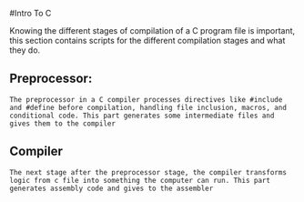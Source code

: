 #Intro To C

Knowing the different stages of compilation of a C program file is important, this section contains scripts for the different compilation stages and what they do.

## Preprocessor:
	The preprocessor in a C compiler processes directives like #include and #define before compilation, handling file inclusion, macros, and conditional code. This part generates some intermediate files and gives them to the compiler

## Compiler
	The next stage after the preprocessor stage, the compiler transforms logic from c file into something the computer can run. This part generates assembly code and gives to the assembler
